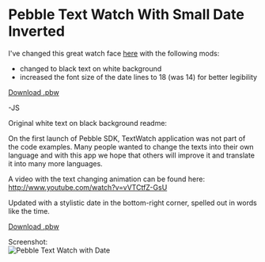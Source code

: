 Pebble Text Watch With Small Date Inverted
==========================================

I've changed this great watch face [here](http://www.mypebblefaces.com/apps/1585/1350/) with the following mods:

* changed to black text on white background
* increased the font size of the date lines to 18 (was 14) for better legibility

[Download .pbw](http://www.mypebblefaces.com/download_app?cID=4487)

-JS


Original white text on black background readme:

On the first launch of Pebble SDK, TextWatch application was not part of the code examples.
Many people wanted to change the texts into their own language and with this app we hope that others will improve it 
and translate it into many more languages.

A video with the text changing animation can be found here: http://www.youtube.com/watch?v=vVTCtfZ-GsU

Updated with a stylistic date in the bottom-right corner, spelled out in words like the time.

[Download .pbw](http://www.mypebblefaces.com/view?fID=1350&aName=PEP&pageTitle=Text+with+Small+Date&auID=1585)

Screenshot:  
![Pebble Text Watch with Date](http://d.pr/i/6V2Z.jpg)
